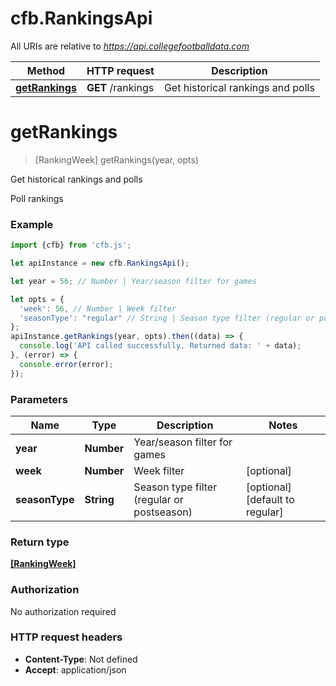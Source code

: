 # cfb.RankingsApi

All URIs are relative to *https://api.collegefootballdata.com*

Method | HTTP request | Description
------------- | ------------- | -------------
[**getRankings**](RankingsApi.md#getRankings) | **GET** /rankings | Get historical rankings and polls


<a name="getRankings"></a>
# **getRankings**
> [RankingWeek] getRankings(year, opts)

Get historical rankings and polls

Poll rankings

### Example
```javascript
import {cfb} from 'cfb.js';

let apiInstance = new cfb.RankingsApi();

let year = 56; // Number | Year/season filter for games

let opts = { 
  'week': 56, // Number | Week filter
  'seasonType': "regular" // String | Season type filter (regular or postseason)
};
apiInstance.getRankings(year, opts).then((data) => {
  console.log('API called successfully. Returned data: ' + data);
}, (error) => {
  console.error(error);
});

```

### Parameters

Name | Type | Description  | Notes
------------- | ------------- | ------------- | -------------
 **year** | **Number**| Year/season filter for games | 
 **week** | **Number**| Week filter | [optional] 
 **seasonType** | **String**| Season type filter (regular or postseason) | [optional] [default to regular]

### Return type

[**[RankingWeek]**](RankingWeek.md)

### Authorization

No authorization required

### HTTP request headers

 - **Content-Type**: Not defined
 - **Accept**: application/json

